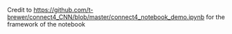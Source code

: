 Credit to https://github.com/t-brewer/connect4_CNN/blob/master/connect4_notebook_demo.ipynb for the framework of the notebook